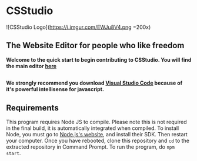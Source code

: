 # CSStudio
![CSStudio Logo](https://i.imgur.com/EWJu8V4.png =200x)
## The Website Editor for people who like freedom
**Welcome to the quick start to begin contributing to CSStudio. You will find the main editor [here](index.html)**
## 
**We strongly recommend you download [Visual Studio Code](https://code.visualstudio.com/) because of it's powerful intellisense for javascript.**

## Requirements
This program requires Node JS to compile. Please note this is not required in the final build, it is automatically integrated when compiled.
To install Node, you must go to [Node.js's website](https://nodejs.org/en/), and install their SDK. Then restart your computer.
Once you have rebooted, clone this repository and `cd` to the extracted repository in Command Prompt. To run the program, do `npm start`.
## 
